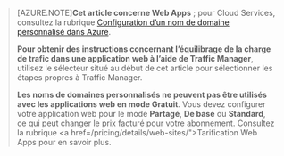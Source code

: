 > [AZURE.NOTE]**Cet article concerne Web Apps** ; pour Cloud Services, consultez la rubrique <a href="/develop/net/common-tasks/custom-dns/">Configuration d’un nom de domaine personnalisé dans Azure</a>.
>
> **Pour obtenir des instructions concernant l’équilibrage de la charge de trafic dans une application web à l’aide de Traffic Manager**, utilisez le sélecteur situé au début de cet article pour sélectionner les étapes propres à Traffic Manager.
>
> **Les noms de domaines personnalisés ne peuvent pas être utilisés avec les applications web en mode Gratuit**. Vous devez configurer votre application web pour le mode **Partagé**, **De base** ou **Standard**, ce qui peut changer le prix facturé pour votre abonnement. Consultez la rubrique <a href=/pricing/details/web-sites/">Tarification Web Apps</a> pour en savoir plus.

<!---HONumber=August15_HO6-->